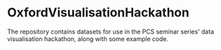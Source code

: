 # OxfordVisualisationHackathon
The repository contains datasets for use in the PCS seminar series' data visualisation hackathon, along with some example code.
